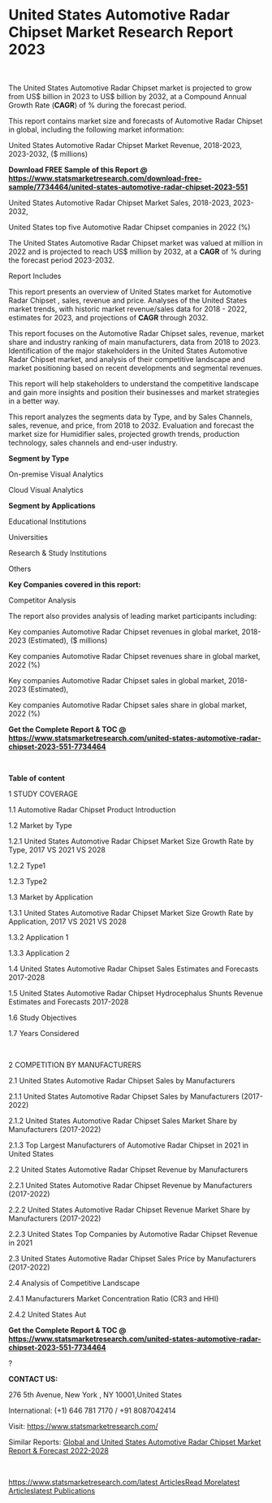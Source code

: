 <h1>United States Automotive Radar Chipset Market Research Report 2023</h1><br/><p>The United States Automotive Radar Chipset market is projected to grow from US$ billion in 2023 to US$ billion by 2032, at a Compound Annual Growth Rate (<strong>CAGR</strong>) of % during the forecast period.</p>
 
 
 
 <p>This report contains market size and forecasts of Automotive Radar Chipset in global, including the following market information:</p>
 
 
 
 <p>United States Automotive Radar Chipset Market Revenue, 2018-2023, 2023-2032, ($ millions)</p>
 
 
 
 <p><strong>Download FREE Sample of this Report @ <a href="https://www.statsmarketresearch.com/download-free-sample/7734464/united-states-automotive-radar-chipset-2023-551">https://www.statsmarketresearch.com/download-free-sample/7734464/united-states-automotive-radar-chipset-2023-551</a></strong></p>
 
 
 
 <p>United States Automotive Radar Chipset Market Sales, 2018-2023, 2023-2032,</p>
 
 
 
 <p>United States top five Automotive Radar Chipset companies in 2022 (%)</p>
 
 
 
 <p>The United States Automotive Radar Chipset market was valued at million in 2022 and is projected to reach US$ million by 2032, at a <strong>CAGR</strong> of % during the forecast period 2023-2032.</p>
 
 
 
 <p>Report Includes</p>
 
 
 
 <p>This report presents an overview of United States market for Automotive Radar Chipset , sales, revenue and price. Analyses of the United States market trends, with historic market revenue/sales data for 2018 - 2022, estimates for 2023, and projections of <strong>CAGR</strong> through 2032.</p>
 
 
 
 <p>This report focuses on the Automotive Radar Chipset sales, revenue, market share and industry ranking of main manufacturers, data from 2018 to 2023. Identification of the major stakeholders in the United States Automotive Radar Chipset market, and analysis of their competitive landscape and market positioning based on recent developments and segmental revenues.</p>
 
 
 
 <p>This report will help stakeholders to understand the competitive landscape and gain more insights and position their businesses and market strategies in a better way.</p>
 
 
 
 <p>This report analyzes the segments data by Type, and by Sales Channels, sales, revenue, and price, from 2018 to 2032. Evaluation and forecast the market size for Humidifier sales, projected growth trends, production technology, sales channels and end-user industry.</p>
 
 
 
 <p><strong>Segment by Type</strong></p>
 
 
 
 <p>On-premise Visual Analytics</p>
 
 
 
 <p>Cloud Visual Analytics</p>
 
 
 
 <p><strong>Segment <strong><strong>by Applications</strong></strong></strong></p>
 
 
 
 <p>Educational Institutions</p>
 
 
 
 <p>Universities</p>
 
 
 
 <p>Research & Study Institutions</p>
 
 
 
 <p>Others</p>
 
 
 
 <p><strong>Key Companies covered in this report:</strong></p>
 
 
 
 <p>Competitor Analysis</p>
 
 
 
 <p>The report also provides analysis of leading market participants including:</p>
 
 
 
 <p>Key companies Automotive Radar Chipset revenues in global market, 2018-2023 (Estimated), ($ millions)</p>
 
 
 
 <p>Key companies Automotive Radar Chipset revenues share in global market, 2022 (%)</p>
 
 
 
 <p>Key companies Automotive Radar Chipset sales in global market, 2018-2023 (Estimated),</p>
 
 
 
 <p>Key companies Automotive Radar Chipset sales share in global market, 2022 (%)</p>
 
 
 
 <div><b>Get the Complete Report & TOC @ <a href="https://www.statsmarketresearch.com/united-states-automotive-radar-chipset-2023-551-7734464">https://www.statsmarketresearch.com/united-states-automotive-radar-chipset-2023-551-7734464</a></b></div>
 
 
 
 <p><br />
 
 <b>Table of content</b></p>
 
 
 
 <p>1 STUDY COVERAGE<br />
 
 1.1 Automotive Radar Chipset Product Introduction<br />
 
 1.2 Market by Type<br />
 
 1.2.1 United States Automotive Radar Chipset Market Size Growth Rate by Type, 2017 VS 2021 VS 2028<br />
 
 1.2.2 Type1<br />
 
 1.2.3 Type2<br />
 
 1.3 Market by Application<br />
 
 1.3.1 United States Automotive Radar Chipset Market Size Growth Rate by Application, 2017 VS 2021 VS 2028<br />
 
 1.3.2 Application 1<br />
 
 1.3.3 Application 2<br />
 
 1.4 United States Automotive Radar Chipset Sales Estimates and Forecasts 2017-2028<br />
 
 1.5 United States Automotive Radar Chipset Hydrocephalus Shunts Revenue Estimates and Forecasts 2017-2028<br />
 
 1.6 Study Objectives<br />
 
 1.7 Years Considered<br />
 
 <br />
 
 2 COMPETITION BY MANUFACTURERS<br />
 
 2.1 United States Automotive Radar Chipset Sales by Manufacturers<br />
 
 2.1.1 United States Automotive Radar Chipset Sales by Manufacturers (2017-2022)<br />
 
 2.1.2 United States Automotive Radar Chipset Sales Market Share by Manufacturers (2017-2022)<br />
 
 2.1.3 Top Largest Manufacturers of Automotive Radar Chipset in 2021 in United States<br />
 
 2.2 United States Automotive Radar Chipset Revenue by Manufacturers<br />
 
 2.2.1 United States Automotive Radar Chipset Revenue by Manufacturers (2017-2022)<br />
 
 2.2.2 United States Automotive Radar Chipset Revenue Market Share by Manufacturers (2017-2022)<br />
 
 2.2.3 United States Top Companies by Automotive Radar Chipset Revenue in 2021<br />
 
 2.3 United States Automotive Radar Chipset Sales Price by Manufacturers (2017-2022)<br />
 
 2.4 Analysis of Competitive Landscape<br />
 
 2.4.1 Manufacturers Market Concentration Ratio (CR3 and HHI)<br />
 
 2.4.2 United States Aut</p>
 
 
 
 <div><b>Get the Complete Report & TOC @ <a href="https://www.statsmarketresearch.com/united-states-automotive-radar-chipset-2023-551-7734464">https://www.statsmarketresearch.com/united-states-automotive-radar-chipset-2023-551-7734464</a></b></div>
 
 
 
 <p>? </p>
 
 
 
 <p><b>CONTACT US:</b><br />
 
 276 5th Avenue, New York , NY 10001,United States<br />
 
 International: (+1) 646 781 7170 / +91 8087042414<br />
 
 Visit: <a href="https://www.statsmarketresearch.com/">https://www.statsmarketresearch.com/</a><br />
 
 Similar Reports: <a href="https://www.statsmarketresearch.com/united-states-automotive-radar-chipset-2023-551-7734464">Global and United States Automotive Radar Chipset Market Report & Forecast 2022-2028</a><br />
 
 <br />
 
 <a href="https://gyeongbokgung.com">https://www.statsmarketresearch.com/</a><a href="https://hallyeomaritime.com">latest Articles</a><a href="https://jingwansa.com">Read More</a><a href="https://nguoiviet.jp/">latest Articles</a><a href="https://www.intelmarketresearch.com/">latest Publications</a></p>